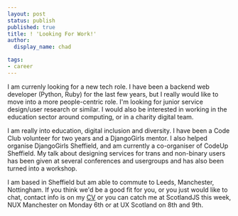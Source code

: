 ```yaml
---
layout: post
status: publish
published: true
title: ! 'Looking For Work!'
author:
  display_name: chad

tags:
- career
---
```


I am currenly looking for a new tech role. I have been a backend web developer (Python, Ruby) for the last few years, but I really would like to move into a more people-centric role. I'm looking for junior service design/user research or similar. I would also be interested in working in the education sector around computing, or in a charity digital team.

I am really into education, digital inclusion and diversity. I have been a Code Club volunteer for two years and a DjangoGirls mentor. I also helped organise DjangoGirls Sheffield, and am currently a co-organiser of CodeUp Sheffield. My talk about designing services for trans and non-binary users has been given at several conferences and usergroups and has also been turned into a workshop. 

I am based in Sheffield but am able to commute to Leeds, Manchester, Nottingham. If you think we'd be a good fit for you, or you just would like to chat, contact info is on my [CV](https://drive.google.com/file/d/0B2f-FaRkuyThN0JpQ2ZOU1BueVE/view?usp=sharing) or you can catch me at ScotlandJS this week, NUX Manchester on Monday 6th or at UX Scotland on 8th and 9th.